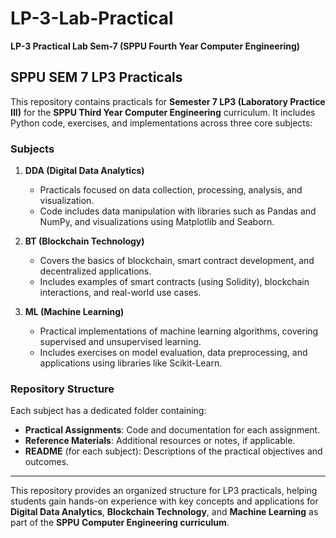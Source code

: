 # LP-3-Lab-Practical
**LP-3 Practical Lab Sem-7 (SPPU Fourth Year Computer Engineering)**

## SPPU SEM 7 LP3 Practicals

This repository contains practicals for **Semester 7 LP3 (Laboratory Practice III)** for the **SPPU Third Year Computer Engineering** curriculum. It includes Python code, exercises, and implementations across three core subjects:

### Subjects

1. **DDA (Digital Data Analytics)**
   - Practicals focused on data collection, processing, analysis, and visualization.
   - Code includes data manipulation with libraries such as Pandas and NumPy, and visualizations using Matplotlib and Seaborn.

2. **BT (Blockchain Technology)**
   - Covers the basics of blockchain, smart contract development, and decentralized applications.
   - Includes examples of smart contracts (using Solidity), blockchain interactions, and real-world use cases.

3. **ML (Machine Learning)**
   - Practical implementations of machine learning algorithms, covering supervised and unsupervised learning.
   - Includes exercises on model evaluation, data preprocessing, and applications using libraries like Scikit-Learn.

### Repository Structure

Each subject has a dedicated folder containing:
- **Practical Assignments**: Code and documentation for each assignment.
- **Reference Materials**: Additional resources or notes, if applicable.
- **README** (for each subject): Descriptions of the practical objectives and outcomes.

---

This repository provides an organized structure for LP3 practicals, helping students gain hands-on experience with key concepts and applications for **Digital Data Analytics**, **Blockchain Technology**, and **Machine Learning** as part of the **SPPU Computer Engineering curriculum**.
